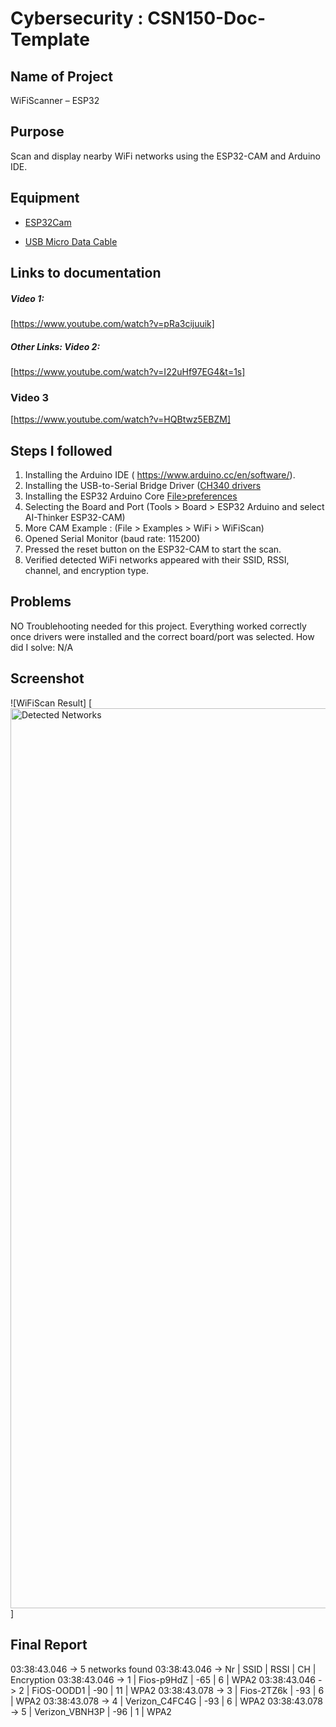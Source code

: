 # Cybersecurity : CSN150-Doc-Template

## Name of Project
WiFiScanner – ESP32

## Purpose
Scan and display nearby WiFi networks using the ESP32-CAM and Arduino IDE. 

## Equipment
* [ESP32Cam](https://www.amazon.com/Aideepen-ESP32-CAM-Bluetooth-ESP32-CAM-MB-Arduino/dp/B08P2578LV/ref=sr_1_3?crid=4FY0ECFW0ZX7&keywords=ESP32+Cam&qid=1678902050&sprefix=esp32+cam%2Caps%2C240&sr=8-3)

* [USB Micro Data Cable](https://www.amazon.com/AmazonBasics-Male-Micro-Cable-Black/dp/B0711PVX6Z/ref=sr_1_1_sspa?keywords=micro+usb+data+cable&qid=1678902214&sprefix=Micro+USB+data+%2Caps%2C89&sr=8-1-spons&psc=1&spLa=ZW5jcnlwdGVkUXVhbGlmaWVyPUFaU0NaUVZHU1RFUlAmZW5jcnlwdGVkSWQ9QTA3NTA4MDVFVERCS01HVlgxM1YmZW5jcnlwdGVkQWRJZD1BMDE4NTE1NTIwWUdONkdWSzU1M1Amd2lkZ2V0TmFtZT1zcF9hdGYmYWN0aW9uPWNsaWNrUmVkaXJlY3QmZG9Ob3RMb2dDbGljaz10cnVl)

## Links to documentation

##### Video 1: 
[https://www.youtube.com/watch?v=pRa3cijuuik]


 

##### Other Links: Video 2:
[https://www.youtube.com/watch?v=I22uHf97EG4&t=1s]

### Video 3
[https://www.youtube.com/watch?v=HQBtwz5EBZM]





## Steps I followed
1. Installing the Arduino IDE ( https://www.arduino.cc/en/software/). 
2. Installing the USB-to-Serial Bridge Driver ([CH340 drivers](https://www.wch-ic.com/downloads/CH341SER_ZIP.html)
3. Installing the ESP32 Arduino Core [File>preferences](https://raw.githubusercontent.com/espressif/arduino-esp32/gh-pages/package_esp32_index.json)
4. Selecting the Board and Port (Tools > Board > ESP32 Arduino and select AI-Thinker ESP32-CAM)
5. More CAM Example : (File > Examples > WiFi > WiFiScan)
7. Opened Serial Monitor (baud rate: 115200)
8. Pressed the reset button on the ESP32-CAM to start the scan.  
9. Verified detected WiFi networks appeared with their SSID, RSSI, channel, and encryption type.  







## Problems
NO Troublehooting needed for this project. Everything worked correctly once drivers were installed and the correct board/port was selected.
 How did I solve:  N/A

## Screenshot
![WiFiScan Result] [<img width="1440" alt="Detected Networks" src="https://github.com/user-attachments/assets/239bea9e-3f9c-4ce4-8b68-0007f8472e04" />]

## Final Report

03:38:43.046 -> 5 networks found
03:38:43.046 -> Nr | SSID                             | RSSI | CH | Encryption
03:38:43.046 ->  1 | Fios-p9HdZ                       |  -65 |  6 | WPA2
03:38:43.046 ->  2 | FiOS-OODD1                       |  -90 | 11 | WPA2
03:38:43.078 ->  3 | Fios-2TZ6k                       |  -93 |  6 | WPA2
03:38:43.078 ->  4 | Verizon_C4FC4G                   |  -93 |  6 | WPA2
03:38:43.078 ->  5 | Verizon_VBNH3P                   |  -96 |  1 | WPA2

